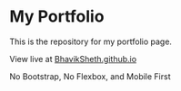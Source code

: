 # My Portfolio

This is the repository for my portfolio page.

View live at [BhavikSheth.github.io](https://BhavikSheth.github.io)

No Bootstrap, No Flexbox, and Mobile First
